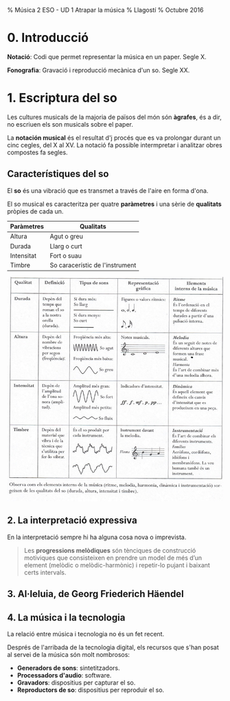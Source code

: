 % Música 2 ESO - UD 1 Atrapar la música
% Llagostí
% Octubre 2016

# 0. Introducció

**Notació**: Codi que permet representar la música en un paper. Segle X.

**Fonografia**: Gravació i reproducció mecànica d'un so. Segle XX.

# 1. Escriptura del so

Les cultures musicals de la majoria de països del món són **àgrafes**, és a dir, no escriuen els son musicals sobre el paper.

La **notación musical** és el resultat d'j procés que es va prolongar durant un cinc cegles, del X al XV. La notació fa possible intermpretar i analitzar obres compostes fa segles.

## Característiques del so

El **so** és una vibració que es transmet a través de l'aire en forma d'ona.

El so musical es caracteritza per quatre **paràmetres** i una sèrie de **qualitats** pròpies de cada un.

| Paràmetres | Qualitats |
| --- | --- |
| Altura | Agut o greu |
| Durada | Llarg o curt |
| Intensitat | Fort o suau |
| Timbre | So caracerístic de l'instrument |

![Característiques](image01.jpg)

## 2. La interpretació expressiva

En la interpretació sempre hi ha alguna cosa nova o imprevista.

> Les **progressions melòdiques** són tènciques de construcció motiviques que consisteixen en prendre un model de més d’un element (melòdic o melòdic-harmònic) i repetir-lo pujant i baixant certs intervals.

## 3. Al·leluia, de Georg Friederich Häendel

## 4. La música i la tecnologia

La relació entre música i tecnologia no és un fet recent.

Després de l'arribada de la tecnologia digital, els recursos que s'han posat al servei de la música són molt nombrosos:

- **Generadors de sons**: sintetitzadors.
- **Processadors d'audio**: software.
- **Gravadors**: dispositius per capturar el so.
- **Reproductors de so**: dispositius per reproduir el so.


